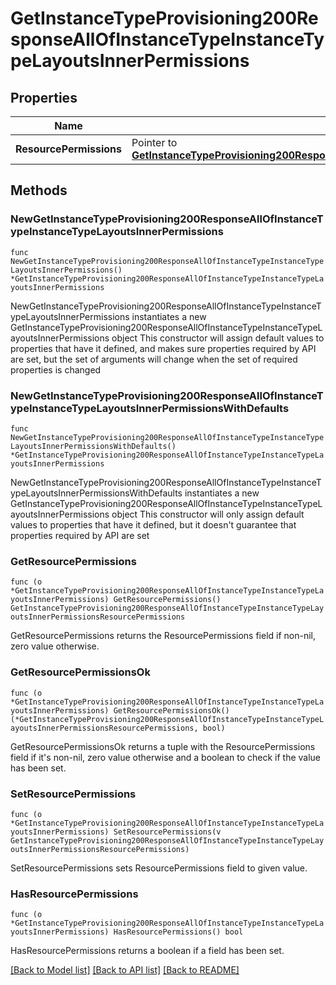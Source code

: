 # GetInstanceTypeProvisioning200ResponseAllOfInstanceTypeInstanceTypeLayoutsInnerPermissions

## Properties

Name | Type | Description | Notes
------------ | ------------- | ------------- | -------------
**ResourcePermissions** | Pointer to [**GetInstanceTypeProvisioning200ResponseAllOfInstanceTypeInstanceTypeLayoutsInnerPermissionsResourcePermissions**](GetInstanceTypeProvisioning200ResponseAllOfInstanceTypeInstanceTypeLayoutsInnerPermissionsResourcePermissions.md) |  | [optional] 

## Methods

### NewGetInstanceTypeProvisioning200ResponseAllOfInstanceTypeInstanceTypeLayoutsInnerPermissions

`func NewGetInstanceTypeProvisioning200ResponseAllOfInstanceTypeInstanceTypeLayoutsInnerPermissions() *GetInstanceTypeProvisioning200ResponseAllOfInstanceTypeInstanceTypeLayoutsInnerPermissions`

NewGetInstanceTypeProvisioning200ResponseAllOfInstanceTypeInstanceTypeLayoutsInnerPermissions instantiates a new GetInstanceTypeProvisioning200ResponseAllOfInstanceTypeInstanceTypeLayoutsInnerPermissions object
This constructor will assign default values to properties that have it defined,
and makes sure properties required by API are set, but the set of arguments
will change when the set of required properties is changed

### NewGetInstanceTypeProvisioning200ResponseAllOfInstanceTypeInstanceTypeLayoutsInnerPermissionsWithDefaults

`func NewGetInstanceTypeProvisioning200ResponseAllOfInstanceTypeInstanceTypeLayoutsInnerPermissionsWithDefaults() *GetInstanceTypeProvisioning200ResponseAllOfInstanceTypeInstanceTypeLayoutsInnerPermissions`

NewGetInstanceTypeProvisioning200ResponseAllOfInstanceTypeInstanceTypeLayoutsInnerPermissionsWithDefaults instantiates a new GetInstanceTypeProvisioning200ResponseAllOfInstanceTypeInstanceTypeLayoutsInnerPermissions object
This constructor will only assign default values to properties that have it defined,
but it doesn't guarantee that properties required by API are set

### GetResourcePermissions

`func (o *GetInstanceTypeProvisioning200ResponseAllOfInstanceTypeInstanceTypeLayoutsInnerPermissions) GetResourcePermissions() GetInstanceTypeProvisioning200ResponseAllOfInstanceTypeInstanceTypeLayoutsInnerPermissionsResourcePermissions`

GetResourcePermissions returns the ResourcePermissions field if non-nil, zero value otherwise.

### GetResourcePermissionsOk

`func (o *GetInstanceTypeProvisioning200ResponseAllOfInstanceTypeInstanceTypeLayoutsInnerPermissions) GetResourcePermissionsOk() (*GetInstanceTypeProvisioning200ResponseAllOfInstanceTypeInstanceTypeLayoutsInnerPermissionsResourcePermissions, bool)`

GetResourcePermissionsOk returns a tuple with the ResourcePermissions field if it's non-nil, zero value otherwise
and a boolean to check if the value has been set.

### SetResourcePermissions

`func (o *GetInstanceTypeProvisioning200ResponseAllOfInstanceTypeInstanceTypeLayoutsInnerPermissions) SetResourcePermissions(v GetInstanceTypeProvisioning200ResponseAllOfInstanceTypeInstanceTypeLayoutsInnerPermissionsResourcePermissions)`

SetResourcePermissions sets ResourcePermissions field to given value.

### HasResourcePermissions

`func (o *GetInstanceTypeProvisioning200ResponseAllOfInstanceTypeInstanceTypeLayoutsInnerPermissions) HasResourcePermissions() bool`

HasResourcePermissions returns a boolean if a field has been set.


[[Back to Model list]](../README.md#documentation-for-models) [[Back to API list]](../README.md#documentation-for-api-endpoints) [[Back to README]](../README.md)


